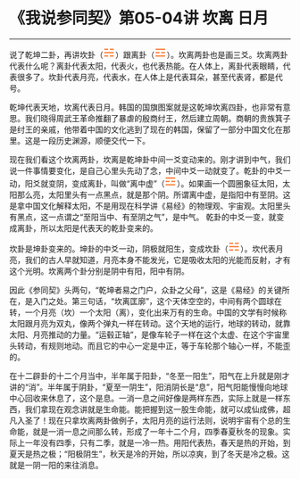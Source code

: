 # 《我说参同契》第05-04讲 坎离 日月

------

说了乾坤二卦，再讲坎卦（![img](%E5%9D%8E%E7%A6%BB%E3%80%81%E6%97%A5%E6%9C%88/guaRed6.png)）跟离卦（![img](%E5%9D%8E%E7%A6%BB%E3%80%81%E6%97%A5%E6%9C%88/guaRed3.png)）。坎离两卦也是画三爻。坎离两卦代表什么呢？离卦代表太阳，代表火，也代表热能。在人体上，离卦代表眼睛，代表很多了。坎卦代表月亮，代表水，在人体上是代表耳朵，甚至代表肾，都是代号。

乾坤代表天地，坎离代表日月。韩国的国旗图案就是这乾坤坎离四卦，也非常有意思。我们晓得周武王革命推翻了暴虐的殷商纣王，然后建立周朝。商朝的贵族箕子是纣王的亲戚，他带着中国的文化逃到了现在的韩国，保留了一部分中国文化在那里。这是一段历史渊源，顺便交代一下。

现在我们看这个坎离两卦，坎离是乾坤卦中间一爻变动来的。刚才讲到中气，我们说一件事情要变化，是自己心里头先动了念，中间中爻一动就变了。乾卦的中爻一动，阳爻就变阴，变成离卦，叫做“离中虚”（![img](%E5%9D%8E%E7%A6%BB%E3%80%81%E6%97%A5%E6%9C%88/guaRed3.png)）。如果画一个圆圈象征太阳，太阳那么亮，太阳里头有一点黑点，就是那个阴。所谓离中虚，是指阳中有至阴。这是拿中国文化解释太阳，不是用现在科学讲《易经》的物理观、宇宙观。太阳里头有黑点，这一点谓之“至阳当中、有至阴之气”，是中气。 乾卦的中爻一变，就变成离卦，所以太阳是代表天的乾卦变来的。

坎卦是坤卦变来的。坤卦的中爻一动，阴极就阳生，变成坎卦（![img](%E5%9D%8E%E7%A6%BB%E3%80%81%E6%97%A5%E6%9C%88/guaRed6.png)）。坎代表月亮，我们的古人早就知道，月亮本身不能发光，它是吸收太阳的光能而反射，才有这个光明。坎离两个卦分别是阴中有阳，阳中有阴。

因此《参同契》头两句，“乾坤者易之门户，众卦之父母”，这是《易经》的关键所在，是入门之处。第三句话，“坎离匡廓”，这个天体空空的，中间有两个圆球在转，一个月亮（坎）一个太阳（离），变化出来万有的生命。中国的文学有时候称太阳跟月亮为双丸，像两个弹丸一样在转动。这个天地的运行，地球的转动，就靠太阳、月亮推动的力量。“运毂正轴”，是像车轮子一样在这个太虚、在这个宇宙里头转动，有规则地动。而且它的中心一定是中正，等于车轮那个轴心一样，不能歪的。

在十二辟卦的十二个月当中，半年属于阳卦，“冬至一阳生”，阳气在上升就是刚才讲的“消”。半年属于阴卦，“夏至一阴生”，阳消阴长是“息”，阳气阳能慢慢向地球中心回收来休息了，这个是息。一消一息之间好像是两样东西，实际上就是一样东西，我们拿现在观念讲就是生命能。能把握到这一股生命能，就可以成仙成佛，超凡入圣了！现在只拿坎离两卦做例子，太阳月亮的运行法则，说明宇宙有个总的生命能，就是一消一息之间那么转，形成了一年十二个月，四季春夏秋冬的现象。实际上一年没有四季，只有二季，就是一冷一热。用阳代表热，春天是热的开始，到夏天是热之极；“阳极阴生”，秋天是冷的开始，所以凉爽，到了冬天是冷之极。这就是一阴一阳的来往消息。